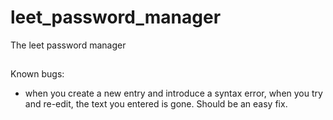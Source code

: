 # leet_password_manager
The leet password manager

##
Known bugs:
- when you create a new entry and introduce a syntax error, when you
  try and re-edit, the text you entered is gone.  Should be an easy
  fix.

